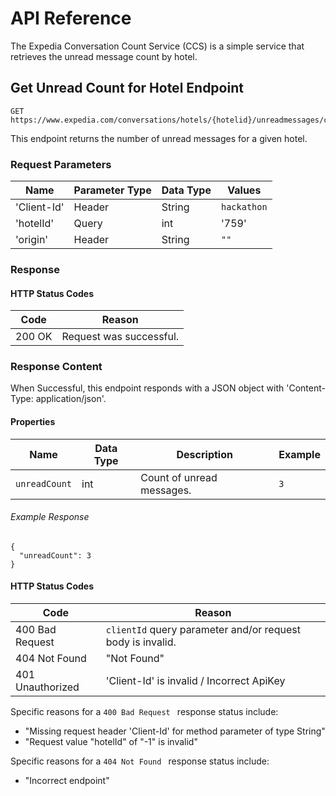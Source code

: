 # API Reference

The Expedia Conversation Count Service (CCS) is a simple service that retrieves the unread message count by hotel. 

## Get Unread Count for Hotel Endpoint

```
GET https://www.expedia.com/conversations/hotels/{hotelid}/unreadmessages/count
```

This endpoint returns the number of unread messages for a given hotel.

### Request Parameters

| Name           | Parameter Type | Data Type | Values              |
|----------------|----------------|-----------|---------------------|
| 'Client-Id'    | Header         | String    | `hackathon`         |
| 'hotelId'      | Query          | int       | '759'               |
| 'origin'       | Header         | String    | `""`                |

### Response

#### HTTP Status Codes

| Code                    | Reason                                                                          |
|-------------------------|---------------------------------------------------------------------------------|
| 200 OK                  | Request was successful.                                                         |

### Response Content

When Successful, this endpoint responds with a JSON object with 'Content-Type: application/json'.

#### Properties

| Name          | Data Type | Description                        | Example     |
|---------------|-----------|------------------------------------|-------------|
| `unreadCount` | int       | Count of unread messages.          | `3`         |

###### Example Response

```
{
  "unreadCount": 3
}
```
#### HTTP Status Codes

| Code                    | Reason                                                                          |
|-------------------------|---------------------------------------------------------------------------------|
| 400 Bad Request         | `clientId` query parameter and/or request body is invalid.                      |
| 404 Not Found           | "Not Found"                                                                     |
| 401 Unauthorized        | 'Client-Id' is invalid / Incorrect ApiKey                                       |

Specific reasons for a `400 Bad Request ` response status include:
- "Missing request header 'Client-Id' for method parameter of type String"
- "Request value "hotelId" of "-1" is invalid"

Specific reasons for a `404 Not Found ` response status include:
- "Incorrect endpoint"

